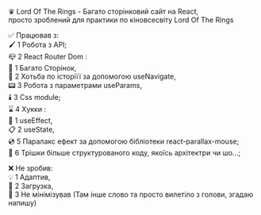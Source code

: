 ♛ Lord Of The Rings - Багато сторінковий сайт на React, <br/> 
просто зроблений для практики по кіновсесвіту Lord Of The Rings <br/>

✅ Працював з: <br/>
🖌️ 1 Робота з API; <br/>
📪 2 React Router Dom : <br/>
  📜 1 Багато Сторінок, <br/>
   📎 2 Хотьба по історіїї за допомогою useNavigate, <br/>
  📟️ 3 Робота з параметрами useParams, <br/>
 🕯️ 3 Css module; <br/>
 ⌛️ 4 Хукки : <br/>
  💸 1 useEffect, <br/>
  📋 2 useState, <br/>
 💿️ 5 Паралакс ефект за допомогою бібліотеки react-parallax-mouse; <br/>
 📀️ 6 Трішки більше структурованого коду, якоїсь архітектри чи шо...; <br/>

❌ Не зробив: <br/>
💡 1 Адаптив, <br/>
💎 2 Загрузка, <br/>
📿 3 Не мінімізував (Там інше слово та просто вилетіло з голови, згадаю напишу) <br/>
